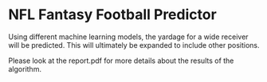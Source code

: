 # NFL Fantasy Football Predictor
Using different machine learning models, the yardage for a wide receiver will be predicted. This will ultimately be expanded to include other positions.

Please look at the report.pdf for more details about the results of the algorithm.
